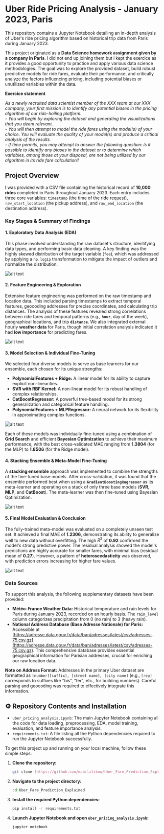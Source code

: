 # Uber Ride Pricing Analysis - January 2023, Paris

This repository contains a Jupyter Notebook detailing an in-depth analysis of Uber's ride pricing algorithm based on historical trip data from Paris during January 2023.  

This project originated as a **Data Science homework assignment given by a company in Paris**. I did not end up joining them but i kept the exercice as it provides a good opportunity to practice and apply various data science methodologies. The goal was to explore the provided dataset, build robust predictive models for ride fares, evaluate their performance, and critically analyze the factors influencing pricing, including potential biases or unutilized variables within the data.

**Exercice statement**

*As a newly recruited data scientist member of the XXX team at our XXX company, your first mission is to identify any potential biases in the pricing algorithm of our ride-hailing platform.*  
*- You will begin by exploring the dataset and generating the visualizations that you deem relevant.*  
*- You will then attempt to model the ride fares using the model(s) of your choice. You will evaluate the quality of your model(s) and produce a critical analysis of the results.*  
*- If time permits, you may attempt to answer the following question: Is it possible to identify any biases in the dataset or to determine which variables, among those at your disposal, are not being utilized by our algorithm in its ride fare calculation?*  

## Project Overview

I was provided with a CSV file containing the historical record of **10,000 rides** completed in Paris throughout January 2023. Each entry includes three core variables: `timestamp` (the time of the ride request), `raw_start_location` (the pickup address), and `raw_end_location` (the destination address).

### Key Stages & Summary of Findings

#### 1. Exploratory Data Analysis (EDA)
This phase involved understanding the raw dataset's structure, identifying data types, and performing basic data cleaning. A key finding was the highly skewed distribution of the target variable (`fee`), which was addressed by applying a `np.log1p` transformation to mitigate the impact of outliers and normalize the distribution.

![alt text](doc/target_transformed.png)

#### 2. Feature Engineering & Exploration
Extensive feature engineering was performed on the raw timestamp and location data. This included parsing timestamps to extract temporal features, geocoding addresses for precise coordinates, and calculating trip distances. The analysis of these features revealed strong correlations between ride fares and temporal patterns (e.g., **`hour`**, day of the week), geographical locations, and trip **`distance`**. We also integrated external hourly **weather data** for Paris, though initial correlation analysis indicated it had **low importance** for predicting fares.

![alt text](doc/correlation_feature_heatmap.png)

#### 3. Model Selection & Individual Fine-Tuning
We selected four diverse models to serve as base learners for our ensemble, each chosen for its unique strengths:
* **PolynomialFeatures + Ridge:** A linear model for its ability to capture explicit non-linearities.
* **SVR with RBF Kernel:** A non-linear model for its robust handling of complex relationships.
* **CatBoostRegressor:** A powerful tree-based model for its strong generalization and categorical feature handling.
* **PolynomialFeatures + MLPRegressor:** A neural network for its flexibility in approximating complex functions.

![alt text](doc/finetuned_models.png)

Each of these models was individually fine-tuned using a combination of **Grid Search** and efficient **Bayesian Optimization** to achieve their maximum performance, with the best cross-validated MAE ranging from **1.3804** (for the MLP) to **1.8506** (for the Ridge model).

#### 4. Stacking Ensemble & Meta-Model Fine-Tuning
A **stacking ensemble** approach was implemented to combine the strengths of the fine-tuned base models. After cross-validation, it was found that the ensemble performed best when using a **`GradientBoostingRegressor`** as its meta-learner and operating on a stack of only three base models (**SVR**, **MLP**, and **CatBoost**). The meta-learner was then fine-tuned using Bayesian Optimization.

![alt text](doc/meta_models_eval.jpg)

#### 5. Final Model Evaluation & Conclusion
The fully-trained meta-model was evaluated on a completely unseen test set. It achieved a final MAE of **1.2306**, demonstrating its ability to generalize well to new data without overfitting. The high $R^2$ of **0.92** confirmed the model's strong predictive power.
The residual analysis showed the model's predictions are highly accurate for smaller fares, with minimal bias (residual mean of **0.27**). However, a pattern of **heteroscedasticity** was observed, with prediction errors increasing for higher fare values.

![alt text](doc/actual_vs_pred.png)

### Data Sources

To support this analysis, the following supplementary datasets have been provided:

* **Météo-France Weather Data:** Historical temperature and rain levels for Paris during January 2023, recorded on an hourly basis. The `rain_level` column categorizes precipitation from 0 (no rain) to 3 (heavy rain).
* **National Address Database (Base Adresse Nationale) for Paris:** Accessible at [https://adresse.data.gouv.fr/data/ban/adresses/latest/csv/adresses-75.csv.gz](https://adresse.data.gouv.fr/data/ban/adresses/latest/csv/adresses-75.csv.gz). This comprehensive database provides essential geographical information for Parisian addresses, crucial for enriching our raw location data.

**Note on Address Format:** Addresses in the primary Uber dataset are formatted as `[number][suffix], [street name], [city name]` (e.g., `[rep]` corresponds to suffixes like "bis", "ter", etc., for building numbers). Careful parsing and geocoding was required to effectively integrate this information.

## ⚙️ Repository Contents and Installation

* `uber_pricing_analysis.ipynb`: The main Jupyter Notebook containing all the code for data loading, preprocessing, EDA, model training, evaluation, and feature importance analysis.
* `requirements.txt`: A file listing all the Python dependencies required to run the Jupyter Notebook successfully.

To get this project up and running on your local machine, follow these simple steps:

1.  **Clone the repository:**
    ```bash
    git clone [https://github.com/nabilalibou/Uber_Fare_Prediction_Explained.git](https://github.com/nabilalibou/Uber_Fare_Prediction_Explained.git)
    ```
2.  **Navigate to the project directory:**
    ```bash
    cd Uber_Fare_Prediction_Explained
    ```
3.  **Install the required Python dependencies:**
    ```bash
    pip install -r requirements.txt
    ```
4.  **Launch Jupyter Notebook and open `uber_pricing_analysis.ipynb`:**
    ```bash
    jupyter notebook
    ```